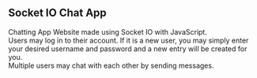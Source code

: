 ## Socket IO Chat App
Chatting App Website made using Socket IO with JavaScript. <br>
Users may log in to their account. If it is a new user, you may simply enter your desired username and password and a new entry will be created for you. <br>
Multiple users may chat with each other by sending messages.
